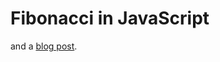 # Fibonacci in JavaScript
and a [blog post](https://madsbuch.com/100-days-of-fibonacci-day-6-javascript/).